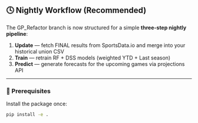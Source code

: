 ## 🕓 Nightly Workflow (Recommended)

The GP_Refactor branch is now structured for a simple **three-step nightly pipeline**:

1. **Update** — fetch FINAL results from SportsData.io and merge into your historical union CSV  
2. **Train** — retrain RF + DSS models (weighted YTD + Last season)  
3. **Predict** — generate forecasts for the upcoming games via projections API  

---

### 🔧 Prerequisites

Install the package once:
```bash
pip install -e .
